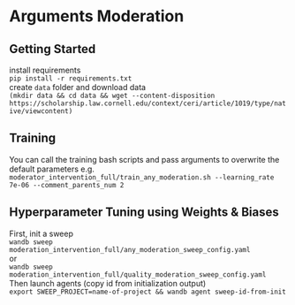 # Arguments Moderation

## Getting Started
install requirements  
`pip install -r requirements.txt`  
create `data` folder and download data  
`(mkdir data && cd data && wget --content-disposition https://scholarship.law.cornell.edu/context/ceri/article/1019/type/native/viewcontent)`

## Training
You can call the training bash scripts and pass arguments to overwrite the default parameters e.g.  
`moderator_intervention_full/train_any_moderation.sh --learning_rate 7e-06 --comment_parents_num 2`

## Hyperparameter Tuning using Weights & Biases
First, init a sweep  
`wandb sweep moderation_intervention_full/any_moderation_sweep_config.yaml`  
or  
`wandb sweep moderation_intervention_full/quality_moderation_sweep_config.yaml`  
Then launch agents (copy id from initialization output)  
`export SWEEP_PROJECT=name-of-project && wandb agent sweep-id-from-init`